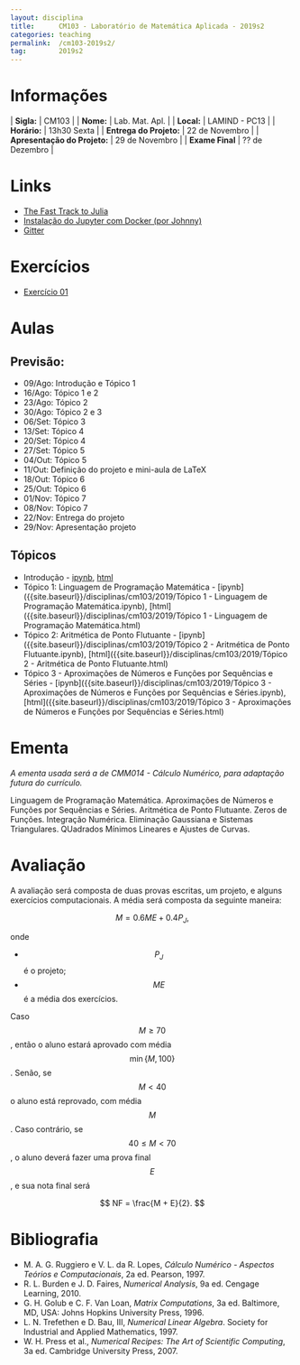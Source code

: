```yaml
---
layout: disciplina
title:      CM103 - Laboratório de Matemática Aplicada - 2019s2
categories: teaching
permalink:  /cm103-2019s2/
tag:        2019s2
---
```


# Informações

  |          **Sigla:**           | CM103            |
  |          **Nome:**            | Lab. Mat. Apl.   |
  |          **Local:**           | LAMIND - PC13    |
  |          **Horário:**         | 13h30 Sexta      |
  |   **Entrega do Projeto:**     | 22 de Novembro   |
  | **Apresentação do Projeto:**  | 29 de Novembro   |
  |        **Exame Final**        | ?? de Dezembro   |

<!--
# Projetos

- [Descrição]({{site.baseurl}}/disciplinas/cm103/2019/projetos.html)
-->

# Links

- [The Fast Track to Julia](https://juliadocs.github.io/Julia-Cheat-Sheet/)
- [Instalação do Jupyter com Docker (por Johnny)](/disciplinas/cmm014/2019/docker.html)
- [Gitter](https://gitter.im/abelsiqueira/cm103-2019s2)

<!--
# Notas e provas (Atualizado 03/08 de 2019 com notas finais)

- [Notas]({{site.baseurl}}/disciplinas/cm103/2019/notas.pdf).
- [Prova 1]({{site.baseurl}}/disciplinas/cm103/2019/prova1.pdf).
- [Prova 2]({{site.baseurl}}/disciplinas/cm103/2019/prova2.pdf).
-->

# Exercícios

- [Exercício 01](https://classroom.github.com/a/Nij3Q0C-)

# Aulas

## Previsão:

- 09/Ago: Introdução e Tópico 1
- 16/Ago: Tópico 1 e 2
- 23/Ago: Tópico 2
- 30/Ago: Tópico 2 e 3
- 06/Set: Tópico 3
- 13/Set: Tópico 4
- 20/Set: Tópico 4
- 27/Set: Tópico 5
- 04/Out: Tópico 5
- 11/Out: Definição do projeto e mini-aula de LaTeX
- 18/Out: Tópico 6
- 25/Out: Tópico 6
- 01/Nov: Tópico 7
- 08/Nov: Tópico 7
- 22/Nov: Entrega do projeto
- 29/Nov: Apresentação projeto

## Tópicos

- Introdução -
  [ipynb]({{site.baseurl}}/disciplinas/cm103/2019/Introdução.ipynb),
  [html]({{site.baseurl}}/disciplinas/cm103/2019/Introdução.html)
- Tópico 1: Linguagem de Programação Matemática -
  [ipynb]({{site.baseurl}}/disciplinas/cm103/2019/Tópico 1 - Linguagem de Programação Matemática.ipynb),
  [html]({{site.baseurl}}/disciplinas/cm103/2019/Tópico 1 - Linguagem de Programação Matemática.html)
- Tópico 2: Aritmética de Ponto Flutuante -
  [ipynb]({{site.baseurl}}/disciplinas/cm103/2019/Tópico 2 - Aritmética de Ponto Flutuante.ipynb),
  [html]({{site.baseurl}}/disciplinas/cm103/2019/Tópico 2 - Aritmética de Ponto Flutuante.html)
- Tópico 3 - Aproximações de Números e Funções por Sequências e Séries -
  [ipynb]({{site.baseurl}}/disciplinas/cm103/2019/Tópico 3 - Aproximações de Números e Funções por Sequências e Séries.ipynb),
  [html]({{site.baseurl}}/disciplinas/cm103/2019/Tópico 3 - Aproximações de Números e Funções por Sequências e Séries.html)

<!--
- Tópico 4 - Zeros de Funções -
  [ipynb]({{site.baseurl}}/disciplinas/cm103/2019/Tópico 4 - Zeros de Funções.ipynb),
  [html]({{site.baseurl}}/disciplinas/cm103/2019/Tópico 4 - Zeros de Funções.html)
- Tópico 5 - Integração Numérica
  [ipynb]({{site.baseurl}}/disciplinas/cm103/2019/Tópico 5 - Integração Numérica.ipynb),
  [html]({{site.baseurl}}/disciplinas/cm103/2019/Tópico 5 - Integração Numérica.html)
- [Aula dia 15/04]({{site.baseurl}}/disciplinas/cm103/2019/Aula 15_04.pdf)
- [Aula dia 22/04]({{site.baseurl}}/disciplinas/cm103/2019/22_04 - Correção da prova.pdf)
- [Aula dia 22/04]({{site.baseurl}}/disciplinas/cm103/2019/22_04 - Aula de integral.pdf)
- [Aula dia 24/04]({{site.baseurl}}/disciplinas/cm103/2019/24_04 - Aula de integral.pdf)
- Tópico 6 - Eliminação Gaussiana e Sistemas Triangulares
  [ipynb]({{site.baseurl}}/disciplinas/cm103/2019/Tópico 6 - Eliminação Gaussiana e Sistemas Triangulares.ipynb),
  [html]({{site.baseurl}}/disciplinas/cm103/2019/Tópico 6 - Eliminação Gaussiana e Sistemas Triangulares.html)
- Tópico 7 - Quadrados Mínimos Lineares e Ajustes de Curvas
  [ipynb]({{site.baseurl}}/disciplinas/cm103/2019/Tópico 7 - Quadrados Mínimos Lineares e Ajustes de Curvas.ipynb),
  [html]({{site.baseurl}}/disciplinas/cm103/2019/Tópico 7 - Quadrados Mínimos Lineares e Ajustes de Curvas.html)
- [Aula dia 29/04]({{site.baseurl}}/disciplinas/cm103/2019/29_04 - integração e começo de sistemas.pdf)
- [Aula dia 06/05]({{site.baseurl}}/disciplinas/cm103/2019/06_05 - Eliminação Gaussiana.pdf)
- [Aula dia 08/05]({{site.baseurl}}/disciplinas/cm103/2019/08_05 - Eliminação Gaussiana.pdf)
- [Aula dia 13/05]({{site.baseurl}}/disciplinas/cm103/2019/13_05 - Eliminação Gaussiana.pdf)
- [Aula dia 27/05]({{site.baseurl}}/disciplinas/cm103/2019/27_05 - LU.pdf)
- [Aula dia 29/05]({{site.baseurl}}/disciplinas/cm103/2019/29_05 - Quadrados Mínimos.pdf)
- [Aula dia 03/06]({{site.baseurl}}/disciplinas/cm103/2019/03_06 - Quadrados Mínimos.pdf)
- [Aula dia 05/06]({{site.baseurl}}/disciplinas/cm103/2019/05_06 - Quadrados Mínimos.pdf)
-->

# Ementa

_A ementa usada será a de CMM014 - Cálculo Numérico, para adaptação futura do currículo._

Linguagem de Programação Matemática. Aproximações de Números e Funções por Sequências e
Séries. Aritmética de Ponto Flutuante. Zeros de Funções. Integração Numérica. Eliminação
Gaussiana e Sistemas Triangulares. QUadrados Mínimos Lineares e Ajustes de Curvas.

# Avaliação

A avaliação será composta de duas provas escritas, um projeto, e alguns exercícios
computacionais.
A média será composta da seguinte maneira:

$$ M = 0.6 ME + 0.4 P_J, $$

onde

- $$P_J$$ é o projeto;
- $$ME$$ é a média dos exercícios.

Caso $$M \geq 70$$, então o aluno estará aprovado com média $$\min\{M, 100\}$$.
Senão, se $$M < 40$$ o aluno está reprovado, com média $$M$$.
Caso contrário, se $$40 \leq M < 70$$, o aluno deverá fazer uma prova final $$E$$, e
sua nota final será

$$ NF = \frac{M + E}{2}. $$

# Bibliografia

  - M. A. G. Ruggiero e V. L. da R. Lopes, *Cálculo Numérico - Aspectos Teórios e
   Computacionais*, 2a ed. Pearson, 1997.
  - R. L. Burden e J. D. Faires, *Numerical Analysis*, 9a ed. Cengage Learning,
    2010.
  - G. H. Golub e C. F. Van Loan, *Matrix Computations*, 3a ed. Baltimore, MD,
    USA: Johns Hopkins University Press, 1996.
  - L. N. Trefethen e D. Bau, III, *Numerical Linear Algebra*. Society for
    Industrial and Applied Mathematics, 1997.
  - W. H. Press et al., *Numerical Recipes: The Art of Scientific Computing*, 3a
    ed. Cambridge University Press, 2007.

